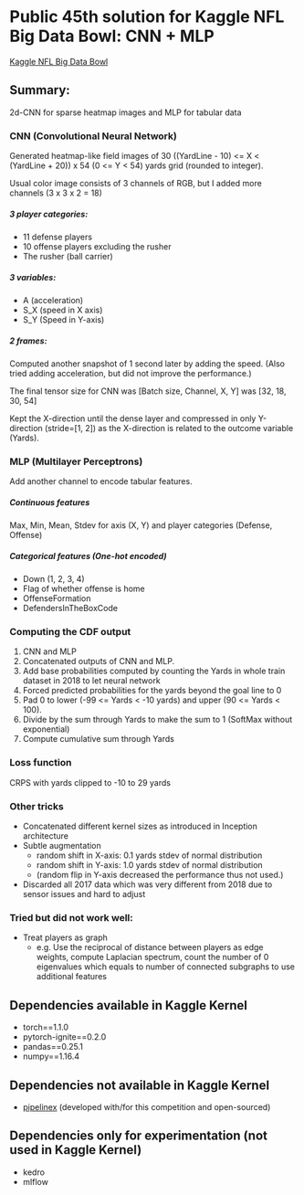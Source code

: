 # Public 45th solution for Kaggle NFL Big Data Bowl: CNN + MLP
 
[Kaggle NFL Big Data Bowl](
https://www.kaggle.com/c/nfl-big-data-bowl-2020/leaderboard
)

## Summary:
2d-CNN for sparse heatmap images and MLP for tabular data

### CNN (Convolutional Neural Network)

Generated heatmap-like field images of 30 ((YardLine - 10) <= X < (YardLine + 20)) x 54 (0 <= Y < 54) yards grid 
(rounded to integer).

Usual color image consists of 3 channels of RGB, but I added more channels (3 x 3 x 2 = 18)

##### 3 player categories:
- 11 defense players
- 10 offense players excluding the rusher
- The rusher (ball carrier)

##### 3 variables:
- A (acceleration)
- S_X (speed in X axis)
- S_Y (Speed in Y-axis)

##### 2 frames:
Computed another snapshot of 1 second later by adding the speed.
(Also tried adding acceleration, but did not improve the performance.)

The final tensor size for CNN was [Batch size, Channel, X, Y] was [32, 18, 30, 54] 

Kept the X-direction until the dense layer and compressed in only Y-direction (stride=[1, 2]) 
as the X-direction is related to the outcome variable (Yards).


### MLP (Multilayer Perceptrons)

Add another channel to encode tabular features.

##### Continuous features
Max, Min, Mean, Stdev for axis (X, Y) and player categories (Defense, Offense)

##### Categorical features (One-hot encoded)
- Down (1, 2, 3, 4)
- Flag of whether offense is home
- OffenseFormation
- DefendersInTheBoxCode

### Computing the CDF output
1. CNN and MLP
2. Concatenated outputs of CNN and MLP.
3. Add base probabilities computed by counting the Yards in whole train dataset in 2018 to let neural network
4. Forced predicted probabilities for the yards beyond the goal line to 0
5. Pad 0 to lower (-99 <= Yards < -10 yards) and upper (90 <= Yards < 100).
6. Divide by the sum through Yards to make the sum to 1 (SoftMax without exponential)
7. Compute cumulative sum through Yards

### Loss function
CRPS with yards clipped to -10 to 29 yards

### Other tricks

- Concatenated different kernel sizes as introduced in Inception architecture
- Subtle augmentation
  - random shift in X-axis: 0.1 yards stdev of normal distribution
  - random shift in Y-axis: 1.0 yards stdev of normal distribution
  - (random flip in Y-axis decreased the performance thus not used.) 
- Discarded all 2017 data which was very different from 2018 due to sensor issues and hard to adjust


### Tried but did not work well:
- Treat players as graph
  - e.g. Use the reciprocal of distance between players as edge weights, compute 
Laplacian spectrum, count the number of 0 eigenvalues which equals to number of connected subgraphs 
to use additional features


## Dependencies available in Kaggle Kernel
- torch==1.1.0
- pytorch-ignite==0.2.0
- pandas==0.25.1
- numpy==1.16.4

## Dependencies not available in Kaggle Kernel
- [pipelinex](https://github.com/Minyus/pipelinex) (developed with/for this competition and open-sourced)

## Dependencies only for experimentation (not used in Kaggle Kernel)
- kedro
- mlflow 
